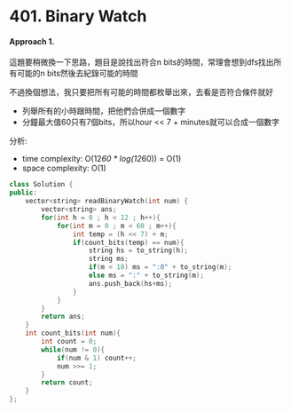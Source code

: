 # 401. Binary Watch
#### Approach 1.
這題要稍微換一下思路，題目是說找出符合n bits的時間，常理會想到dfs找出所有可能的n bits然後去紀錄可能的時間

不過換個想法，我只要把所有可能的時間都枚舉出來，去看是否符合條件就好
- 列舉所有的小時跟時間，把他們合併成一個數字
- 分鐘最大值60只有7個bits，所以hour << 7 + minutes就可以合成一個數字

分析:
- time complexity: O(12*60 * log(12*60)) = O(1)
- space complexity: O(1)

```c++
class Solution {
public:
    vector<string> readBinaryWatch(int num) {
        vector<string> ans;
        for(int h = 0 ; h < 12 ; h++){
            for(int m = 0 ; m < 60 ; m++){
                int temp = (h << 7) + m;
                if(count_bits(temp) == num){
                    string hs = to_string(h);
                    string ms;
                    if(m < 10) ms = ":0" + to_string(m);
                    else ms = ":" + to_string(m);
                    ans.push_back(hs+ms);
                }
            }
        }
        return ans;
    }
    int count_bits(int num){
        int count = 0;
        while(num != 0){
            if(num & 1) count++;
            num >>= 1;
        }
        return count;
    }
};
```
